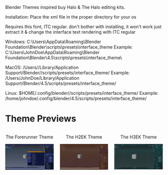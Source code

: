 Blender Themes inspired buy Halo & The Halo editing kits.

Installation: Place the xml file in the proper directory for your os

Requires this font, ITC regular. don't bother with installing, it won't work just extract it & change the interface text rendering with ITC regular

Windows: C:\Users<YourUsername>\AppData\Roaming\Blender Foundation\Blender<Version>\scripts\presets\interface_theme
Example: C:\Users\JohnDoe\AppData\Roaming\Blender Foundation\Blender\4.5\scripts\presets\interface_theme\

MacOS: /Users//Library/Application Support/Blender//scripts/presets/interface_theme/ Example: /Users/JohnDoe/Library/Application Support/Blender/4.5/scripts/presets/interface_theme/

Linux: $HOME/.config/blender//scripts/presets/interface_theme/ Example: /home/johndoe/.config/blender/4.5/scripts/presets/interface_theme/

# Theme Previews
<div style="display: flex; flex-wrap: nowrap; justify-content: center; gap: 20px; text-align: center; width: 100%;">
  <div style="flex: 1;">
    <p>The Forerunner Theme</p>
  </div>
  <div style="flex: 1;">
    <p>The H2EK Theme</p>
  </div>
  <div style="flex: 1;">
    <p>The H3EK Theme</p>
  </div>
</div>
<div style="display: flex; flex-wrap: nowrap; justify-content: center; gap: 20px; text-align: center; width: 100%;">
  <div style="flex: 1;">
    <img width="200" src="https://raw.githubusercontent.com/jackrabbit72380/Ho4kmmm/master/apps/Blender/Theme%20Previews/Forerunner%20Theme%20Preview.jpg" alt="Forerunner Theme Preview">
  </div>
  <div style="flex: 1;">
    <img width="200" src="https://raw.githubusercontent.com/jackrabbit72380/Ho4kmmm/master/apps/Blender/Theme%20Previews/H2EK%20Theme%20Preview.jpg" alt="H2EK Theme Preview">
  </div>
  <div style="flex: 1;">
    <img width="200" src="https://raw.githubusercontent.com/jackrabbit72380/Ho4kmmm/master/apps/Blender/Theme%20Previews/H3EK%20Theme%20Preview.jpg" alt="H3EK Theme Preview">
  </div>
</div>





















